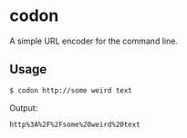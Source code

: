 # codon

A simple URL encoder for the command line.

## Usage

```sh
$ codon http://some weird text
```

Output:

```
http%3A%2F%2Fsome%20weird%20text
```
